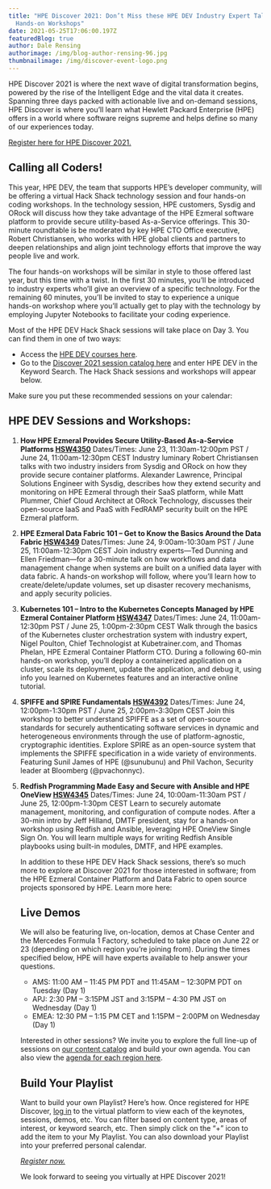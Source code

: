 ```yaml
---
title: "HPE Discover 2021: Don’t Miss these HPE DEV Industry Expert Talks and
  Hands-on Workshops"
date: 2021-05-25T17:06:00.197Z
featuredBlog: true
author: Dale Rensing
authorimage: /img/blog-author-rensing-96.jpg
thumbnailimage: /img/discover-event-logo.png
---
```

HPE Discover 2021 is where the next wave of digital transformation begins, powered by the rise of the Intelligent Edge and the vital data it creates. Spanning three days packed with actionable live and on-demand sessions, HPE Discover is where you’ll learn what Hewlett Packard Enterprise (HPE) offers in a world where software reigns supreme and helps define so many of our experiences today.

[Register here for HPE Discover 2021.](https://attend.hpe.com/discover2021/email?l=15AC66757307&EID=78EF62707200)

## Calling all Coders!

This year, HPE DEV, the team that supports HPE’s developer community, will be offering a virtual Hack Shack technology session and four hands-on coding workshops. In the technology session, HPE customers, Sysdig and ORock will discuss how they take advantage of the HPE Ezmeral software platform to provide secure utility-based As-a-Service offerings. This 30-minute roundtable is be moderated by key HPE CTO Office executive, Robert Christiansen, who works with HPE global clients and partners to deepen relationships and align joint technology efforts that improve the way people live and work.

The four hands-on workshops will be similar in style to those offered last year, but this time with a twist. In the first 30 minutes, you’ll be introduced to industry experts who’ll give an overview of a specific technology. For the remaining 60 minutes, you’ll be invited to stay to experience a unique hands-on workshop where you’ll actually get to play with the technology by employing Jupyter Notebooks to facilitate your coding experience.

Most of the HPE DEV Hack Shack sessions will take place on Day 3. You can find them in one of two ways:

* Access the [HPE DEV courses here](https://content.attend.hpe.com/go/virtualplatform.catalogue_session/?l=1045&sf=2879&locale=en_US).
* Go to the [Discover 2021 session catalog here](https://content.attend.hpe.com/go/virtualplatform.catalogue_session/?l=1045&locale=en_US) and enter HPE DEV in the Keyword Search. The Hack Shack sessions and workshops will appear below.

Make sure you put these recommended sessions on your calendar:

## HPE DEV Sessions and Workshops:

1. **How HPE Ezmeral Provides Secure Utility-Based As-a-Service Platforms [HSW4350](https://content.attend.hpe.com/go/virtualplatform.details/?l=1045&SID=24350&schid=0&locale=en_US&sf=546)**
   Dates/Times: June 23, 11:30am-12:00pm PST / June 24, 11:00am-12:30pm CEST
   Industry luminary Robert Christiansen talks with two industry insiders from Sysdig and ORock on how they provide secure container platforms. Alexander Lawrence, Principal Solutions Engineer with Sysdig, describes how they extend security and monitoring on HPE Ezmeral through their SaaS platform, while Matt Plummer, Chief Cloud Architect at ORock Technology, discusses their open-source IaaS and PaaS with FedRAMP security built on the HPE Ezmeral platform. 
2. **HPE Ezmeral Data Fabric 101 – Get to Know the Basics Around the Data Fabric [HSW4349](https://content.attend.hpe.com/go/virtualplatform.details/?l=1045&SID=24349&schid=0&locale=en_US&sf=547)**
   Dates/Times: June 24, 9:00am-10:30am PST / June 25, 11:00am-12:30pm CEST
   Join industry experts—Ted Dunning and Ellen Friedman—for a 30-minute talk on how workflows and data management change when systems are built on a unified data layer with data fabric. A hands-on workshop will follow, where you’ll learn how to create/delete/update volumes, set up disaster recovery mechanisms, and apply security policies.
3. **Kubernetes 101 – Intro to the Kubernetes Concepts Managed by HPE Ezmeral Container Platform [HSW4347](https://content.attend.hpe.com/go/virtualplatform.details/?l=1045&SID=24347&schid=0&locale=en_US&sf=548)**
   Dates/Times: June 24, 11:00am-12:30pm PST / June 25, 1:00pm-2:30pm CEST
   Walk through the basics of the Kubernetes cluster orchestration system with industry expert, Nigel Poulton, Chief Technologist at Kubetrainer.com, and Thomas Phelan, HPE Ezmeral Container Platform CTO. During a following 60-min hands-on workshop, you’ll deploy a containerized application on a cluster, scale its deployment, update the application, and debug it, using info you learned on Kubernetes features and an interactive online tutorial.
4. **SPIFFE and SPIRE Fundamentals [HSW4392](https://content.attend.hpe.com/go/virtualplatform.details/?l=1045&SID=24392&schid=0&locale=en_US&sf=549)**
   Dates/Times: June 24, 12:00pm-1:30pm PST / June 25, 2:00pm-3:30pm CEST
   Join this workshop to better understand SPIFFE as a set of open-source standards for securely authenticating software services in dynamic and heterogeneous environments through the use of platform-agnostic, cryptographic identities. Explore SPIRE as an open-source system that implements the SPIFFE specification in a wide variety of environments. Featuring Sunil James of HPE (@sunubunu) and Phil Vachon, Security leader at Bloomberg (@pvachonnyc).
5. **Redfish Programming Made Easy and Secure with Ansible and HPE OneView [HSW4345](https://content.attend.hpe.com/go/virtualplatform.details/?l=1045&SID=24345&schid=0&locale=en_US&sf=553)**
   Dates/Times: June 24, 10:00am-11:30am PST / June 25, 12:00pm-1:30pm CEST
   Learn to securely automate management, monitoring, and configuration of compute nodes. After a 30-min intro by Jeff Hilland, DMTF president, stay for a hands-on workshop using Redfish and Ansible, leveraging HPE OneView Single Sign On. You will learn multiple ways for writing Redfish Ansible playbooks using built-in modules, DMTF, and HPE examples. 

   In addition to these HPE DEV Hack Shack sessions, there’s so much more to explore at Discover 2021 for those interested in software; from the HPE Ezmeral Container Platform and Data Fabric to open source projects sponsored by HPE. Learn more here:

   ## Live Demos 

   We will also be featuring live, on-location, demos at Chase Center and the Mercedes Formula 1 Factory, scheduled to take place on June 22 or 23 (depending on which region you’re joining from). During the times specified below, HPE will have experts available to help answer your questions.

   * AMS: 11:00 AM – 11:45 PM PDT and 11:45AM – 12:30PM PDT on Tuesday (Day 1)
   * APJ: 2:30 PM – 3:15PM JST and 3:15PM – 4:30 PM JST on Wednesday (Day 1)
   * EMEA: 12:30 PM – 1:15 PM CET and 1:15PM – 2:00PM on Wednesday (Day 1)

   Interested in other sessions? We invite you to explore the full line-up of sessions on [our content catalog](https://content.attend.hpe.com/go/virtualplatform.catalogue/?l=1045&locale=en_US) and build your own agenda. You can also view the [agenda for each region here](https://content.attend.hpe.com/go/virtualplatform.agenda/?l=1045&locale=en_US). 

   ## Build Your Playlist 

   Want to build your own Playlist? Here’s how. Once registered for HPE Discover, [log in](https://content.attend.hpe.com/go/virtualplatform.landing/?l=1045&locale=en_US) to the virtual platform to view each of the keynotes, sessions, demos, etc. You can filter based on content type, areas of interest, or keyword search, etc. Then simply click on the “+” icon to add the item to your My Playlist.  You can also download your Playlist into your preferred personal calendar.

   *[Register now.](https://attend.hpe.com/discover2021/email?l=15AC66757307&EID=78EF62707200)*

   We look forward to seeing you virtually at HPE Discover 2021!